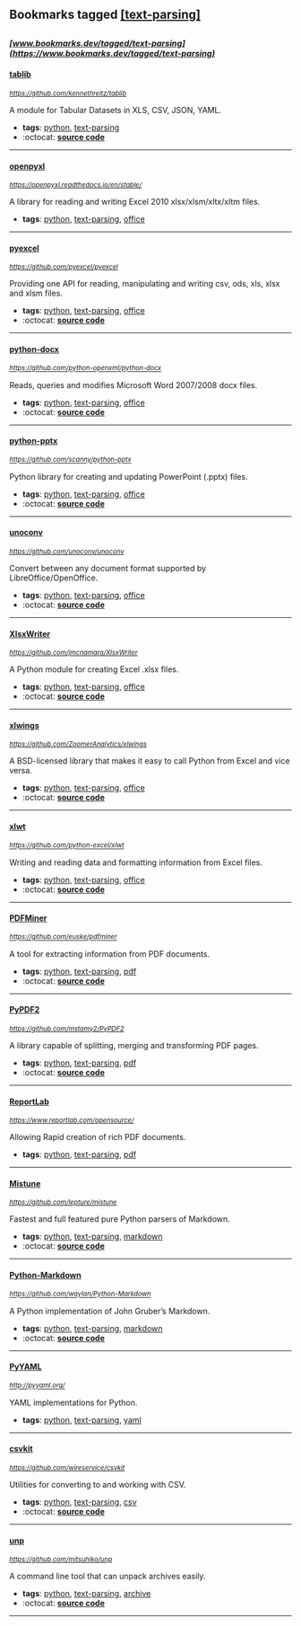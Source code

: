 ## Bookmarks tagged [[text-parsing]](https://www.bookmarks.dev?q=[text-parsing])

_<sup><sup>[www.bookmarks.dev/tagged/text-parsing](https://www.bookmarks.dev/tagged/text-parsing)</sup></sup>_
---
#### [tablib](https://github.com/kennethreitz/tablib)
_<sup>https://github.com/kennethreitz/tablib</sup>_

A module for Tabular Datasets in XLS, CSV, JSON, YAML.
* **tags**: [python](../tagged/python.md), [text-parsing](../tagged/text-parsing.md)
* :octocat: **[source code](https://github.com/kennethreitz/tablib)**
---
#### [openpyxl](https://openpyxl.readthedocs.io/en/stable/)
_<sup>https://openpyxl.readthedocs.io/en/stable/</sup>_

A library for reading and writing Excel 2010 xlsx/xlsm/xltx/xltm files.
* **tags**: [python](../tagged/python.md), [text-parsing](../tagged/text-parsing.md), [office](../tagged/office.md)
---
#### [pyexcel](https://github.com/pyexcel/pyexcel)
_<sup>https://github.com/pyexcel/pyexcel</sup>_

Providing one API for reading, manipulating and writing csv, ods, xls, xlsx and xlsm files.
* **tags**: [python](../tagged/python.md), [text-parsing](../tagged/text-parsing.md), [office](../tagged/office.md)
* :octocat: **[source code](https://github.com/pyexcel/pyexcel)**
---
#### [python-docx](https://github.com/python-openxml/python-docx)
_<sup>https://github.com/python-openxml/python-docx</sup>_

Reads, queries and modifies Microsoft Word 2007/2008 docx files.
* **tags**: [python](../tagged/python.md), [text-parsing](../tagged/text-parsing.md), [office](../tagged/office.md)
* :octocat: **[source code](https://github.com/python-openxml/python-docx)**
---
#### [python-pptx](https://github.com/scanny/python-pptx)
_<sup>https://github.com/scanny/python-pptx</sup>_

Python library for creating and updating PowerPoint (.pptx) files.
* **tags**: [python](../tagged/python.md), [text-parsing](../tagged/text-parsing.md), [office](../tagged/office.md)
* :octocat: **[source code](https://github.com/scanny/python-pptx)**
---
#### [unoconv](https://github.com/unoconv/unoconv)
_<sup>https://github.com/unoconv/unoconv</sup>_

Convert between any document format supported by LibreOffice/OpenOffice.
* **tags**: [python](../tagged/python.md), [text-parsing](../tagged/text-parsing.md), [office](../tagged/office.md)
* :octocat: **[source code](https://github.com/unoconv/unoconv)**
---
#### [XlsxWriter](https://github.com/jmcnamara/XlsxWriter)
_<sup>https://github.com/jmcnamara/XlsxWriter</sup>_

A Python module for creating Excel .xlsx files.
* **tags**: [python](../tagged/python.md), [text-parsing](../tagged/text-parsing.md), [office](../tagged/office.md)
* :octocat: **[source code](https://github.com/jmcnamara/XlsxWriter)**
---
#### [xlwings](https://github.com/ZoomerAnalytics/xlwings)
_<sup>https://github.com/ZoomerAnalytics/xlwings</sup>_

A BSD-licensed library that makes it easy to call Python from Excel and vice versa.
* **tags**: [python](../tagged/python.md), [text-parsing](../tagged/text-parsing.md), [office](../tagged/office.md)
* :octocat: **[source code](https://github.com/ZoomerAnalytics/xlwings)**
---
#### [xlwt](https://github.com/python-excel/xlwt)
_<sup>https://github.com/python-excel/xlwt</sup>_

Writing and reading data and formatting information from Excel files.
* **tags**: [python](../tagged/python.md), [text-parsing](../tagged/text-parsing.md), [office](../tagged/office.md)
* :octocat: **[source code](https://github.com/python-excel/xlwt)**
---
#### [PDFMiner](https://github.com/euske/pdfminer)
_<sup>https://github.com/euske/pdfminer</sup>_

A tool for extracting information from PDF documents.
* **tags**: [python](../tagged/python.md), [text-parsing](../tagged/text-parsing.md), [pdf](../tagged/pdf.md)
* :octocat: **[source code](https://github.com/euske/pdfminer)**
---
#### [PyPDF2](https://github.com/mstamy2/PyPDF2)
_<sup>https://github.com/mstamy2/PyPDF2</sup>_

A library capable of splitting, merging and transforming PDF pages.
* **tags**: [python](../tagged/python.md), [text-parsing](../tagged/text-parsing.md), [pdf](../tagged/pdf.md)
* :octocat: **[source code](https://github.com/mstamy2/PyPDF2)**
---
#### [ReportLab](https://www.reportlab.com/opensource/)
_<sup>https://www.reportlab.com/opensource/</sup>_

Allowing Rapid creation of rich PDF documents.
* **tags**: [python](../tagged/python.md), [text-parsing](../tagged/text-parsing.md), [pdf](../tagged/pdf.md)
---
#### [Mistune](https://github.com/lepture/mistune)
_<sup>https://github.com/lepture/mistune</sup>_

Fastest and full featured pure Python parsers of Markdown.
* **tags**: [python](../tagged/python.md), [text-parsing](../tagged/text-parsing.md), [markdown](../tagged/markdown.md)
* :octocat: **[source code](https://github.com/lepture/mistune)**
---
#### [Python-Markdown](https://github.com/waylan/Python-Markdown)
_<sup>https://github.com/waylan/Python-Markdown</sup>_

A Python implementation of John Gruber’s Markdown.
* **tags**: [python](../tagged/python.md), [text-parsing](../tagged/text-parsing.md), [markdown](../tagged/markdown.md)
* :octocat: **[source code](https://github.com/waylan/Python-Markdown)**
---
#### [PyYAML](http://pyyaml.org/)
_<sup>http://pyyaml.org/</sup>_

YAML implementations for Python.
* **tags**: [python](../tagged/python.md), [text-parsing](../tagged/text-parsing.md), [yaml](../tagged/yaml.md)
---
#### [csvkit](https://github.com/wireservice/csvkit)
_<sup>https://github.com/wireservice/csvkit</sup>_

Utilities for converting to and working with CSV.
* **tags**: [python](../tagged/python.md), [text-parsing](../tagged/text-parsing.md), [csv](../tagged/csv.md)
* :octocat: **[source code](https://github.com/wireservice/csvkit)**
---
#### [unp](https://github.com/mitsuhiko/unp)
_<sup>https://github.com/mitsuhiko/unp</sup>_

A command line tool that can unpack archives easily.
* **tags**: [python](../tagged/python.md), [text-parsing](../tagged/text-parsing.md), [archive](../tagged/archive.md)
* :octocat: **[source code](https://github.com/mitsuhiko/unp)**
---
